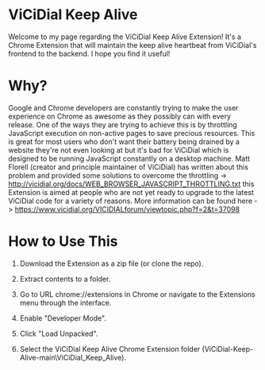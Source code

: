 # ViCiDial Keep Alive
Welcome to my page regarding the ViCiDial Keep Alive Extension! It's a Chrome Extension that will maintain the keep alive heartbeat from ViCiDial's frontend to the backend. I hope you find it useful!

# Why?
Google and Chrome developers are constantly trying to make the user experience on Chrome as awesome as they possibly can with every release. One of the ways they are trying to achieve this is by throttling JavaScript execution on non-active pages to save precious resources. This is great for most users who don't want their battery being drained by a website they're not even looking at but it's bad for ViCiDial which is designed to be running JavaScript constantly on a desktop machine. Matt Florell (creator and principle maintainer of ViCiDial) has written about this problem and provided some solutions to overcome the throttling -> http://vicidial.org/docs/WEB_BROWSER_JAVASCRIPT_THROTTLING.txt this Extension is aimed at people who are not yet ready to upgrade to the latest ViCiDial code for a variety of reasons. More information can be found here -> https://www.vicidial.org/VICIDIALforum/viewtopic.php?f=2&t=37098

# How to Use This
1) Download the Extension as a zip file (or clone the repo).

2) Extract contents to a folder.

3) Go to URL chrome://extensions in Chrome or navigate to the Extensions menu through the interface.

4) Enable "Developer Mode".

5) Click "Load Unpacked".

6) Select the ViCiDial Keep Alive Chrome Extension folder (ViCiDial-Keep-Alive-main\ViCiDial_Keep_Alive).
